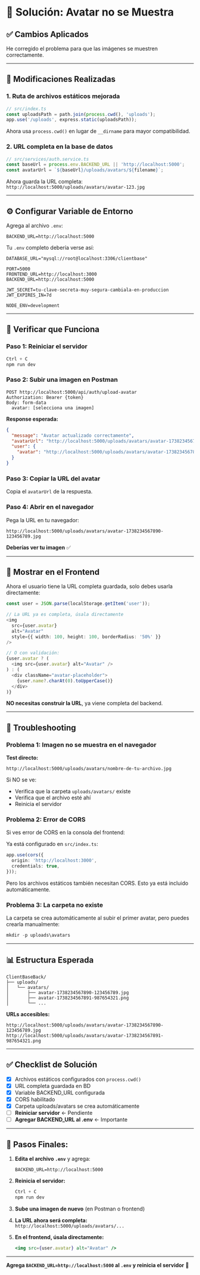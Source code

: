 # 🔧 Solución: Avatar no se Muestra

## ✅ Cambios Aplicados

He corregido el problema para que las imágenes se muestren correctamente.

---

## 🔧 Modificaciones Realizadas

### 1. **Ruta de archivos estáticos mejorada**
```typescript
// src/index.ts
const uploadsPath = path.join(process.cwd(), 'uploads');
app.use('/uploads', express.static(uploadsPath));
```
Ahora usa `process.cwd()` en lugar de `__dirname` para mayor compatibilidad.

### 2. **URL completa en la base de datos**
```typescript
// src/services/auth.service.ts
const baseUrl = process.env.BACKEND_URL || 'http://localhost:5000';
const avatarUrl = `${baseUrl}/uploads/avatars/${filename}`;
```

Ahora guarda la URL completa: `http://localhost:5000/uploads/avatars/avatar-123.jpg`

---

## ⚙️ Configurar Variable de Entorno

Agrega al archivo `.env`:

```env
BACKEND_URL=http://localhost:5000
```

Tu `.env` completo debería verse así:

```env
DATABASE_URL="mysql://root@localhost:3306/clientbase"

PORT=5000
FRONTEND_URL=http://localhost:3000
BACKEND_URL=http://localhost:5000

JWT_SECRET=tu-clave-secreta-muy-segura-cambiala-en-produccion
JWT_EXPIRES_IN=7d

NODE_ENV=development
```

---

## 🧪 Verificar que Funciona

### Paso 1: Reiniciar el servidor
```powershell
Ctrl + C
npm run dev
```

### Paso 2: Subir una imagen en Postman

```
POST http://localhost:5000/api/auth/upload-avatar
Authorization: Bearer {token}
Body: form-data
  avatar: [selecciona una imagen]
```

**Response esperada:**
```json
{
  "message": "Avatar actualizado correctamente",
  "avatarUrl": "http://localhost:5000/uploads/avatars/avatar-1738234567890-123456789.jpg",
  "user": {
    "avatar": "http://localhost:5000/uploads/avatars/avatar-1738234567890-123456789.jpg"
  }
}
```

### Paso 3: Copiar la URL del avatar

Copia el `avatarUrl` de la respuesta.

### Paso 4: Abrir en el navegador

Pega la URL en tu navegador:
```
http://localhost:5000/uploads/avatars/avatar-1738234567890-123456789.jpg
```

**Deberías ver tu imagen** ✅

---

## 🎨 Mostrar en el Frontend

Ahora el usuario tiene la URL completa guardada, solo debes usarla directamente:

```typescript
const user = JSON.parse(localStorage.getItem('user'));

// La URL ya es completa, úsala directamente
<img 
  src={user.avatar} 
  alt="Avatar"
  style={{ width: 100, height: 100, borderRadius: '50%' }}
/>

// O con validación:
{user.avatar ? (
  <img src={user.avatar} alt="Avatar" />
) : (
  <div className="avatar-placeholder">
    {user.name?.charAt(0).toUpperCase()}
  </div>
)}
```

**NO necesitas construir la URL**, ya viene completa del backend.

---

## 🚨 Troubleshooting

### Problema 1: Imagen no se muestra en el navegador

**Test directo:**
```
http://localhost:5000/uploads/avatars/nombre-de-tu-archivo.jpg
```

Si NO se ve:
- Verifica que la carpeta `uploads/avatars/` existe
- Verifica que el archivo esté ahí
- Reinicia el servidor

### Problema 2: Error de CORS

Si ves error de CORS en la consola del frontend:

Ya está configurado en `src/index.ts`:
```typescript
app.use(cors({
  origin: 'http://localhost:3000',
  credentials: true,
}));
```

Pero los archivos estáticos también necesitan CORS. Esto ya está incluido automáticamente.

### Problema 3: La carpeta no existe

La carpeta se crea automáticamente al subir el primer avatar, pero puedes crearla manualmente:

```powershell
mkdir -p uploads\avatars
```

---

## 📊 Estructura Esperada

```
ClientBaseBack/
├── uploads/
│   └── avatars/
│       ├── avatar-1738234567890-123456789.jpg
│       ├── avatar-1738234567891-987654321.png
│       └── ...
```

**URLs accesibles:**
```
http://localhost:5000/uploads/avatars/avatar-1738234567890-123456789.jpg
http://localhost:5000/uploads/avatars/avatar-1738234567891-987654321.png
```

---

## ✅ Checklist de Solución

- [x] Archivos estáticos configurados con `process.cwd()`
- [x] URL completa guardada en BD
- [x] Variable BACKEND_URL configurada
- [x] CORS habilitado
- [x] Carpeta uploads/avatars se crea automáticamente
- [ ] **Reiniciar servidor** ← Pendiente
- [ ] **Agregar BACKEND_URL al .env** ← Importante

---

## 🔄 Pasos Finales:

1. **Edita el archivo `.env`** y agrega:
   ```env
   BACKEND_URL=http://localhost:5000
   ```

2. **Reinicia el servidor:**
   ```powershell
   Ctrl + C
   npm run dev
   ```

3. **Sube una imagen de nuevo** (en Postman o frontend)

4. **La URL ahora será completa:** `http://localhost:5000/uploads/avatars/...`

5. **En el frontend, úsala directamente:**
   ```jsx
   <img src={user.avatar} alt="Avatar" />
   ```

---

**Agrega `BACKEND_URL=http://localhost:5000` al `.env` y reinicia el servidor** 🚀
